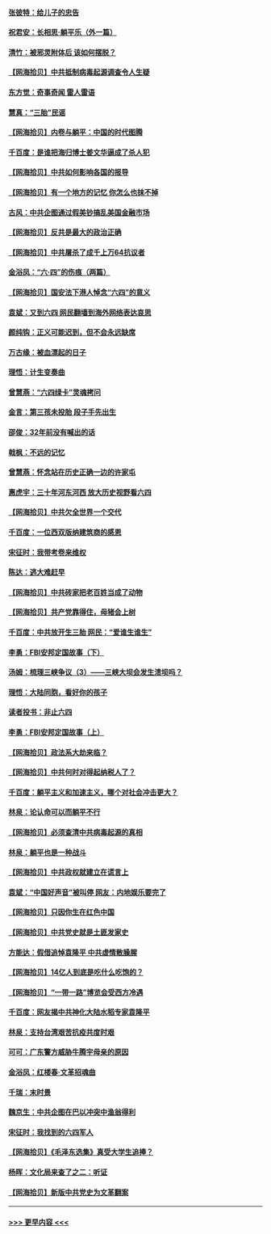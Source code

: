 #### [张彼特：给儿子的忠告](../pages/nsc993/n13018934.md?t=06132351) 
#### [祝君安：长相思‧躺平乐（外一篇）](../pages/nsc993/n13018923.md?t=06132351) 
#### [清竹：被邪灵附体后 该如何摆脱？](../pages/nsc993/n13018877.md?t=06132351) 
#### [【网海拾贝】中共抵制病毒起源调查令人生疑](../pages/nsc993/n13017785.md?t=06132351) 
#### [东方觉：奇事奇闻 雷人雷语](../pages/nsc993/n13017577.md?t=06132351) 
#### [慧真：“三胎”民谣](../pages/nsc993/n13017394.md?t=06132351) 
#### [【网海拾贝】内卷与躺平：中国的时代图腾](../pages/nsc993/n13016128.md?t=06132351) 
#### [千百度：是谁把海归博士姜文华逼成了杀人犯](../pages/nsc993/n13015218.md?t=06132351) 
#### [【网海拾贝】中共如何影响各国的报导](../pages/nsc993/n13012599.md?t=06132351) 
#### [【网海拾贝】有一个地方的记忆 你怎么也抹不掉](../pages/nsc993/n13009802.md?t=06132351) 
#### [古风：中共企图通过假美钞搞乱美国金融市场](../pages/nsc993/n13009626.md?t=06132351) 
#### [【网海拾贝】反共是最大的政治正确](../pages/nsc993/n13007051.md?t=06132351) 
#### [【网海拾贝】中共屠杀了成千上万64抗议者](../pages/nsc993/n13002713.md?t=06132351) 
#### [金浴凤：“六·四”的伤痕（两篇）](../pages/nsc993/n13001719.md?t=06132351) 
#### [【网海拾贝】国安法下港人悼念“六四”的意义](../pages/nsc993/n13001039.md?t=06132351) 
#### [袁斌：又到六四 网民翻墙到海外网络表达哀思](../pages/nsc993/n13000995.md?t=06132351) 
#### [颜纯钩：正义可能迟到，但不会永远缺席](../pages/nsc993/n13000920.md?t=06132351) 
#### [万古缘：被血漂起的日子](../pages/nsc993/n13000914.md?t=06132351) 
#### [理悟：计生变奏曲](../pages/nsc993/n13000414.md?t=06132351) 
#### [曾慧燕：“六四绿卡”灵魂拷问](../pages/nsc993/n13000277.md?t=06132351) 
#### [金言：第三孩未投胎 段子手先出生](../pages/nsc993/n13000215.md?t=06132351) 
#### [邵俊：32年前没有喊出的话](../pages/nsc993/n13000181.md?t=06132351) 
#### [戟枫：不远的记忆](../pages/nsc993/n13000121.md?t=06132351) 
#### [曾慧燕：怀念站在历史正确一边的许家屯](../pages/nsc993/n13000073.md?t=06132351) 
#### [惠虎宇：三十年河东河西 放大历史视野看六四](../pages/nsc993/n13000018.md?t=06132351) 
#### [【网海拾贝】中共欠全世界一个交代](../pages/nsc993/n12998706.md?t=06132351) 
#### [千百度：一位西双版纳建筑商的感恩](../pages/nsc993/n12998487.md?t=06132351) 
#### [宋征时：我带考卷来维权](../pages/nsc993/n12994088.md?t=06132351) 
#### [陈达：逃大难赶早](../pages/nsc993/n12993569.md?t=06132351) 
#### [【网海拾贝】中共砖家把老百姓当成了动物](../pages/nsc993/n12993483.md?t=06132351) 
#### [【网海拾贝】共产党靠得住，母猪会上树](../pages/nsc993/n12990730.md?t=06132351) 
#### [千百度：中共放开生三胎 网民：“爱谁生谁生”](../pages/nsc993/n12990644.md?t=06132351) 
#### [李勇：FBI安邦定国故事（下）](../pages/nsc993/n12987854.md?t=06132351) 
#### [汤姆：梳理三峡争议（3）——三峡大坝会发生溃坝吗？](../pages/nsc993/n12989806.md?t=06132351) 
#### [理悟：大陆同胞，看好你的孩子](../pages/nsc993/n12989778.md?t=06132351) 
#### [读者投书：非止六四](../pages/nsc993/n12989673.md?t=06132351) 
#### [李勇：FBI安邦定国故事（上）](../pages/nsc993/n12987749.md?t=06132351) 
#### [【网海拾贝】政法系大劫来临？](../pages/nsc993/n12987596.md?t=06132351) 
#### [【网海拾贝】中共何时对得起纳税人了？](../pages/nsc993/n12985578.md?t=06132351) 
#### [千百度：躺平主义和加速主义，哪个对社会冲击更大？](../pages/nsc993/n12985512.md?t=06132351) 
#### [林泉：论认命可以而躺平不行](../pages/nsc993/n12985505.md?t=06132351) 
#### [【网海拾贝】必须查清中共病毒起源的真相](../pages/nsc993/n12984276.md?t=06132351) 
#### [林泉：躺平也是一种战斗](../pages/nsc993/n12984194.md?t=06132351) 
#### [【网海拾贝】中共政权就建立在谎言上](../pages/nsc993/n12981880.md?t=06132351) 
#### [袁斌：“中国好声音”被叫停 网友：内地娱乐要完了](../pages/nsc993/n12981826.md?t=06132351) 
#### [【网海拾贝】只因你生在红色中国](../pages/nsc993/n12979096.md?t=06132351) 
#### [【网海拾贝】中共党史就是土匪发家史](../pages/nsc993/n12976478.md?t=06132351) 
#### [方能达：假借追悼袁隆平 中共虚情散臊腥](../pages/nsc993/n12976396.md?t=06132351) 
#### [【网海拾贝】14亿人到底是吃什么吃饱的？](../pages/nsc993/n12974125.md?t=06132351) 
#### [【网海拾贝】“一带一路”博览会受西方冷遇](../pages/nsc993/n12971787.md?t=06132351) 
#### [千百度：网友揭中共神化大陆水稻专家袁隆平](../pages/nsc993/n12971733.md?t=06132351) 
#### [林泉：支持台湾艰苦抗疫共度时艰](../pages/nsc993/n12971350.md?t=06132351) 
#### [可可：广东警方威胁牛腾宇母亲的原因](../pages/nsc993/n12971100.md?t=06132351) 
#### [金浴凤：红楼春·文革招魂曲](../pages/nsc993/n12970354.md?t=06132351) 
#### [千瑞：末时景](../pages/nsc993/n12970337.md?t=06132351) 
#### [魏京生：中共企图在巴以冲突中渔翁得利](../pages/nsc993/n12970286.md?t=06132351) 
#### [宋征时：我找到的六四军人](../pages/nsc993/n12970213.md?t=06132351) 
#### [【网海拾贝】《毛泽东选集》真受大学生追捧？](../pages/nsc993/n12968779.md?t=06132351) 
#### [杨晖：文化局来查了之二：听证](../pages/nsc993/n12966528.md?t=06132351) 
#### [【网海拾贝】新版中共党史为文革翻案](../pages/nsc993/n12967526.md?t=06132351) 

----
#### [ >>> 更早内容 <<< ](../indexes/nsc993-earlier.md)

